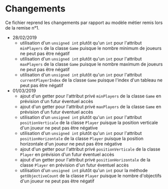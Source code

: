 # Changements

Ce fichier reprend les changements par rapport au modèle métier remis lors de la remise n°1.

* 28/02/2019
  * utilisation d'un `unsigned int` plutôt qu'un `int` pour l'attribut `minPlayers` de la classe `Game` puisque le nombre minimum de joueurs ne peut pas être négatif
  * utilisation d'un `unsigned int` plutôt qu'un `int` pour l'attribut `maxPlayers` de la classe `Game` puisque le nombre maximum de joueurs ne peut pas être négatif
  * utilisation d'un `unsigned int` plutôt qu'un `int` pour l'attribut `currentPlayerIndex` de la classe `Game` puisque l'index d'un tableau ne peut pas être négatif
* 01/03/2019
  * ajout d'un getter pour l'attribut privé `minPlayers` de la classe `Game` en prévision d'un futur éventuel accès
  * ajout d'un getter pour l'attribut privé `maxPlayers` de la classe `Game` en prévision d'un futur éventuel accès
  * utilisation d'un `unsigned int` plutôt qu'un `int` pour l'attribut `positionVerticale` de la classe `Player` puisque la position verticale d'un joueur ne peut pas être négative
  * utilisation d'un `unsigned int` plutôt qu'un `int` pour l'attribut `positionHorizontale` de la classe `Player` puisque la position horizontale d'un joueur ne peut pas être négative
  * ajout d'un getter pour l'attribut privé `positionVerticale` de la classe `Player` en prévision d'un futur éventuel accès
  * ajout d'un getter pour l'attribut privé `positionHorizontale` de la classe `Player` en prévision d'un futur éventuel accès
  * utilisation d'un `unsigned int` plutôt qu'un `int` pour la méthode `getObjectiveCount` de la classe `Player` puisque le nombre d'objectifs d'un joueur ne peut pas être négatif
